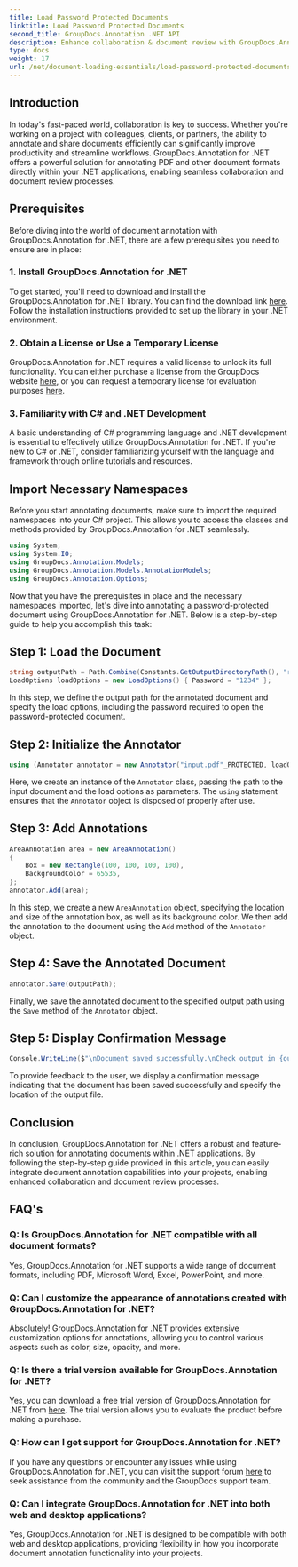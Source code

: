 ```yaml
---
title: Load Password Protected Documents
linktitle: Load Password Protected Documents
second_title: GroupDocs.Annotation .NET API
description: Enhance collaboration & document review with GroupDocs.Annotation for .NET. Annotate PDF & more seamlessly in your .NET apps.
type: docs
weight: 17
url: /net/document-loading-essentials/load-password-protected-documents/
---
```

## Introduction
In today's fast-paced world, collaboration is key to success. Whether you're working on a project with colleagues, clients, or partners, the ability to annotate and share documents efficiently can significantly improve productivity and streamline workflows. GroupDocs.Annotation for .NET offers a powerful solution for annotating PDF and other document formats directly within your .NET applications, enabling seamless collaboration and document review processes.
## Prerequisites
Before diving into the world of document annotation with GroupDocs.Annotation for .NET, there are a few prerequisites you need to ensure are in place:
### 1. Install GroupDocs.Annotation for .NET
To get started, you'll need to download and install the GroupDocs.Annotation for .NET library. You can find the download link [here](https://releases.groupdocs.com/annotation/net/). Follow the installation instructions provided to set up the library in your .NET environment.
### 2. Obtain a License or Use a Temporary License
GroupDocs.Annotation for .NET requires a valid license to unlock its full functionality. You can either purchase a license from the GroupDocs website [here](https://purchase.groupdocs.com/buy), or you can request a temporary license for evaluation purposes [here](https://purchase.groupdocs.com/temporary-license/).
### 3. Familiarity with C# and .NET Development
A basic understanding of C# programming language and .NET development is essential to effectively utilize GroupDocs.Annotation for .NET. If you're new to C# or .NET, consider familiarizing yourself with the language and framework through online tutorials and resources.

## Import Necessary Namespaces
Before you start annotating documents, make sure to import the required namespaces into your C# project. This allows you to access the classes and methods provided by GroupDocs.Annotation for .NET seamlessly.
```csharp
using System;
using System.IO;
using GroupDocs.Annotation.Models;
using GroupDocs.Annotation.Models.AnnotationModels;
using GroupDocs.Annotation.Options;
```

Now that you have the prerequisites in place and the necessary namespaces imported, let's dive into annotating a password-protected document using GroupDocs.Annotation for .NET. Below is a step-by-step guide to help you accomplish this task:
## Step 1: Load the Document
```csharp
string outputPath = Path.Combine(Constants.GetOutputDirectoryPath(), "result" + Path.GetExtension("input.pdf"));
LoadOptions loadOptions = new LoadOptions() { Password = "1234" };
```
In this step, we define the output path for the annotated document and specify the load options, including the password required to open the password-protected document.
## Step 2: Initialize the Annotator
```csharp
using (Annotator annotator = new Annotator("input.pdf"_PROTECTED, loadOptions))
```
Here, we create an instance of the `Annotator` class, passing the path to the input document and the load options as parameters. The `using` statement ensures that the `Annotator` object is disposed of properly after use.
## Step 3: Add Annotations
```csharp
AreaAnnotation area = new AreaAnnotation()
{
    Box = new Rectangle(100, 100, 100, 100),
    BackgroundColor = 65535,
};
annotator.Add(area);
```
In this step, we create a new `AreaAnnotation` object, specifying the location and size of the annotation box, as well as its background color. We then add the annotation to the document using the `Add` method of the `Annotator` object.
## Step 4: Save the Annotated Document
```csharp
annotator.Save(outputPath);
```
Finally, we save the annotated document to the specified output path using the `Save` method of the `Annotator` object.
## Step 5: Display Confirmation Message
```csharp
Console.WriteLine($"\nDocument saved successfully.\nCheck output in {outputPath}.");
```
To provide feedback to the user, we display a confirmation message indicating that the document has been saved successfully and specify the location of the output file.

## Conclusion
In conclusion, GroupDocs.Annotation for .NET offers a robust and feature-rich solution for annotating documents within .NET applications. By following the step-by-step guide provided in this article, you can easily integrate document annotation capabilities into your projects, enabling enhanced collaboration and document review processes.
## FAQ's
### Q: Is GroupDocs.Annotation for .NET compatible with all document formats?
Yes, GroupDocs.Annotation for .NET supports a wide range of document formats, including PDF, Microsoft Word, Excel, PowerPoint, and more.
### Q: Can I customize the appearance of annotations created with GroupDocs.Annotation for .NET?
Absolutely! GroupDocs.Annotation for .NET provides extensive customization options for annotations, allowing you to control various aspects such as color, size, opacity, and more.
### Q: Is there a trial version available for GroupDocs.Annotation for .NET?
Yes, you can download a free trial version of GroupDocs.Annotation for .NET from [here](https://releases.groupdocs.com/). The trial version allows you to evaluate the product before making a purchase.
### Q: How can I get support for GroupDocs.Annotation for .NET?
If you have any questions or encounter any issues while using GroupDocs.Annotation for .NET, you can visit the support forum [here](https://forum.groupdocs.com/c/annotation/10) to seek assistance from the community and the GroupDocs support team.
### Q: Can I integrate GroupDocs.Annotation for .NET into both web and desktop applications?
Yes, GroupDocs.Annotation for .NET is designed to be compatible with both web and desktop applications, providing flexibility in how you incorporate document annotation functionality into your projects.
